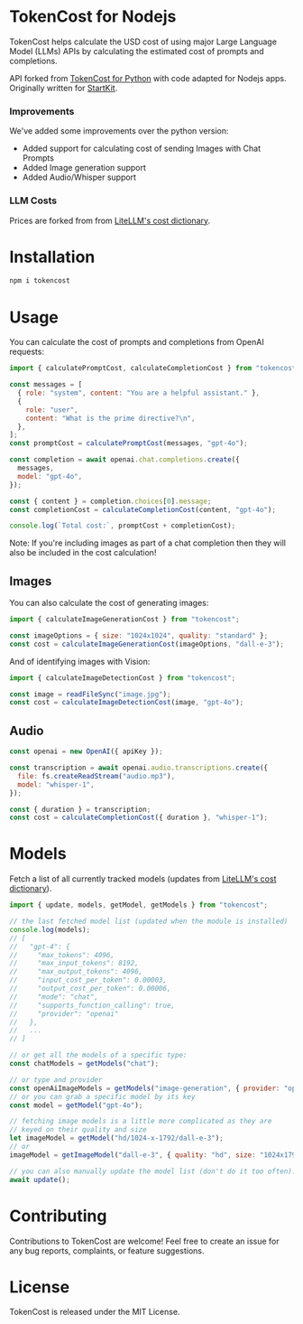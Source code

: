 # TokenCost for Nodejs

TokenCost helps calculate the USD cost of using major Large Language Model (LLMs) APIs by calculating the estimated cost of prompts and completions.

API forked from [TokenCost for Python](https://github.com/AgentOps-AI/tokencost) with code adapted for Nodejs apps. Originally written for [StartKit](https://startkit.ai).

### Improvements

We've added some improvements over the python version:

- Added support for calculating cost of sending Images with Chat Prompts
- Added Image generation support
- Added Audio/Whisper support

### LLM Costs

Prices are forked from from [LiteLLM's cost dictionary](https://github.com/BerriAI/litellm/blob/main/model_prices_and_context_window.json).

# Installation

```bash
npm i tokencost
```

# Usage

You can calculate the cost of prompts and completions from OpenAI requests:

```js
import { calculatePromptCost, calculateCompletionCost } from "tokencost";

const messages = [
  { role: "system", content: "You are a helpful assistant." },
  {
    role: "user",
    content: "What is the prime directive?\n",
  },
];
const promptCost = calculatePromptCost(messages, "gpt-4o");

const completion = await openai.chat.completions.create({
  messages,
  model: "gpt-4o",
});

const { content } = completion.choices[0].message;
const completionCost = calculateCompletionCost(content, "gpt-4o");

console.log(`Total cost:`, promptCost + completionCost);
```

Note: If you're including images as part of a chat completion then they will also be included in the cost calculation!

## Images

You can also calculate the cost of generating images:

```js
import { calculateImageGenerationCost } from "tokencost";

const imageOptions = { size: "1024x1024", quality: "standard" };
const cost = calculateImageGenerationCost(imageOptions, "dall-e-3");
```

And of identifying images with Vision:

```js
import { calculateImageDetectionCost } from "tokencost";

const image = readFileSync("image.jpg");
const cost = calculateImageDetectionCost(image, "gpt-4o");
```

## Audio

```js
const openai = new OpenAI({ apiKey });

const transcription = await openai.audio.transcriptions.create({
  file: fs.createReadStream("audio.mp3"),
  model: "whisper-1",
});

const { duration } = transcription;
const cost = calculateCompletionCost({ duration }, "whisper-1");
```

# Models

Fetch a list of all currently tracked models (updates from [LiteLLM's cost dictionary](https://github.com/BerriAI/litellm/blob/main/model_prices_and_context_window.json)).

```js
import { update, models, getModel, getModels } from "tokencost";

// the last fetched model list (updated when the module is installed)
console.log(models);
// [
//   "gpt-4": {
//     "max_tokens": 4096,
//     "max_input_tokens": 8192,
//     "max_output_tokens": 4096,
//     "input_cost_per_token": 0.00003,
//     "output_cost_per_token": 0.00006,
//     "mode": "chat",
//     "supports_function_calling": true,
//     "provider": "openai"
//   },
//   ...
// ]

// or get all the models of a specific type:
const chatModels = getModels("chat");

// or type and provider
const openAiImageModels = getModels("image-generation", { provider: "openai" });
// or you can grab a specific model by its key
const model = getModel("gpt-4o");

// fetching image models is a little more complicated as they are
// keyed on their quality and size
let imageModel = getModel("hd/1024-x-1792/dall-e-3");
// or
imageModel = getImageModel("dall-e-3", { quality: "hd", size: "1024x1792" });

// you can also manually update the model list (don't do it too often):
await update();
```

# Contributing

Contributions to TokenCost are welcome! Feel free to create an issue for any bug reports, complaints, or feature suggestions.

# License

TokenCost is released under the MIT License.
